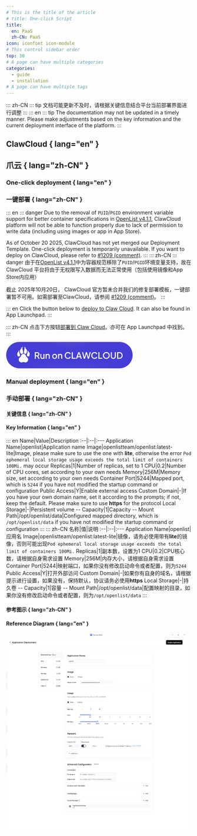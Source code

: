 ```yaml
---
# This is the title of the article
# title: One-click Script
title:
  en: PaaS
  zh-CN: PaaS
icon: iconfont icon-module
# This control sidebar order
top: 30
# A page can have multiple categories
categories:
  - guide
  - installation
# A page can have multiple tags
---
```


::: zh-CN
::: tip
文档可能更新不及时，请根据关键信息结合平台当前部署界面进行调整
:::
::: en
::: tip
The documentation may not be updated in a timely manner. Please make adjustments based on the key information and the current deployment interface of the platform.
:::

## ClawCloud { lang="en" }

## 爪云 { lang="zh-CN" }

### One-click deployment { lang="en" }

### 一键部署 { lang="zh-CN" }

::: en
::: danger
Due to the removal of `PUID`/`PGID` environment variable support for better container specifications in [OpenList v4.1.1](https://github.com/OpenListTeam/OpenList/releases/tag/v4.1.1), ClawCloud platform will not be able to function properly due to lack of permission to write data (including using images or app in App Store).

As of October 20 2025, ClawCloud has not yet merged our Deployment Template. One-click deployment is temporarily unavailable. If you want to deploy on ClawCloud, please refer to [#1209 (comment)](https://github.com/OpenListTeam/OpenList/issues/1209#issuecomment-3243803024).
:::
::: zh-CN
::: danger
由于在[OpenList v4.1.1](https://github.com/OpenListTeam/OpenList/releases/tag/v4.1.1)中为容器规范移除了`PUID`/`PGID`环境变量支持，故在 ClawCloud 平台将由于无权限写入数据而无法正常使用（包括使用镜像和App Store内应用）

截止 2025年10月20日， ClawCloud 官方暂未合并我们的修复部署模板，一键部署暂不可用。如需部署至ClawCloud，请参阅 [#1209 (comment)](https://github.com/OpenListTeam/OpenList/issues/1209#issuecomment-3243803024)。
:::

::: en
Click the button below to [deploy to Claw Cloud](https://template.run.claw.cloud/?openapp=system-fastdeploy%3FtemplateName%3Dopenlist). It can also be found in App Launchpad.
:::

::: zh-CN
点击下方按钮[部署到 Claw Cloud](https://template.run.claw.cloud/?openapp=system-fastdeploy%3FtemplateName%3Dopenlist)。亦可在 App Launchpad 中找到。
:::

[![Run on CLAWCLOUD](/img/guide/installation/clawcloud-run.svg)](https://template.run.claw.cloud/?openapp=system-fastdeploy%3FtemplateName%3Dopenlist)

### Manual deployment { lang="en" }

### 手动部署 { lang="zh-CN" }

#### 关键信息 { lang="zh-CN" }

#### Key Information { lang="en" }

::: en
Name|Value|Description
:--|:--|:---
Application Name|openlist|Application name
Image|openlistteam/openlist:latest-lite|Image, please make sure to use the one with **lite**, otherwise the error `Pod ephemeral local storage usage exceeds the total limit of containers 100Mi.` may occur
Replicas|1|Number of replicas, set to 1
CPU|0.2|Number of CPU cores, set according to your own needs
Memory|256M|Memory size, set according to your own needs
Container Port|5244|Mapped port, which is `5244` if you have not modified the startup command or configuration
Public Access|Y|Enable external access
Custom Domain|-|If you have your own domain name, set it according to the prompts; if not, keep the default. Please make sure to use **https** for the protocol
Local Storage|-|Persistent volume
-- Capacity|1|Capacity
-- Mount Path|/opt/openlist/data|Configured mapped directory, which is `/opt/openlist/data` if you have not modified the startup command or configuration
:::
::: zh-CN
名称|值|说明
:--|:--|:---
Application Name|openlist|应用名
Image|openlistteam/openlist:latest-lite|镜像，请务必使用带有**lite**的镜像，否则可能出现`Pod ephemeral local storage usage exceeds the total limit of containers 100Mi.`
Replicas|1|副本数，设置为1
CPU|0.2|CPU核心数，请根据自身需求设置
Memory|256M|内存大小，请根据自身需求设置
Container Port|5244|映射端口，如果你没有修改启动命令或者配置，则为`5244`
Public Access|Y|打开外部访问
Custom Domain|-|如果你有自身的域名，请根据提示进行设置，如果没有，保持默认，协议请务必使用**https**
Local Storage|-|持久卷
-- Capacity|1|容量
-- Mount Path|/opt/openlist/data|配置映射的目录，如果你没有修改启动命令或者配置，则为`/opt/openlist/data`
:::

#### 参考图示 { lang="zh-CN" }

#### Reference Diagram { lang="en" }

![](/img/guide/installation/clawcloud-01.png)

<!--
::: en
N/A
For specific usage, please refer to the `README.md` in the corresponding repository.

:::
::: zh-CN
N/A
具体用法请参考对应仓库中的`README.md`。
:::

## Claw Cloud Run { lang="en" }
## Claw Cloud Run { lang="zh-CN" }
::: en
[https://console.run.claw.cloud/signin](https://console.run.claw.cloud/signin?link=UTMO60WWUZKY)
:::
::: zh-CN
[https://console.run.claw.cloud/signin](https://console.run.claw.cloud/signin?link=UTMO60WWUZKY)
:::

## **Koyeb** { lang="en" }
## **Koyeb** { lang="zh-CN" }
::: en
https://github.com/alist-org/alist-koyeb
:::
::: zh-CN
https://github.com/alist-org/alist-koyeb
:::

## **Render** { lang="en" }
## **Render** { lang="zh-CN" }
::: en
https://github.com/alist-org/alist-render
:::
::: zh-CN
https://github.com/alist-org/alist-render
:::

### **Heroku** { lang="en" }
## **Heroku** { lang="zh-CN" }
::: en
https://github.com/alist-org/alist-heroku-postgres
:::
::: zh-CN
https://github.com/alist-org/alist-heroku-postgres
:::

### **Sealos** { lang="en" }
## **Sealos** { lang="zh-CN" }
::: en
[![](https://raw.githubusercontent.com/labring-actions/templates/main/Deploy-on-Sealos.svg)](https://cloud.sealos.io/?openapp=system-template%3FtemplateName%3Dalist)
:::
::: zh-CN
[![](https://raw.githubusercontent.com/labring-actions/templates/main/Deploy-on-Sealos.svg)](https://cloud.sealos.io/?openapp=system-template%3FtemplateName%3Dalist)
:::
-->
